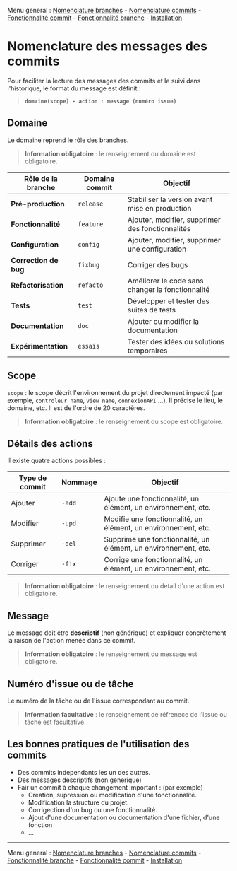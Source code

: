 Menu general : [Nomenclature branches](https://github.com/itdeveloppement/git-nomenclature-branches-commits/blob/develop/git-nomenclature-branches.md) - [Nomenclature commits](https://github.com/itdeveloppement/git-nomenclature-branches-commits/blob/develop/git-nomenclature-commits.md) - [Fonctionnalité commit](https://github.com/itdeveloppement/git-nomenclature-branches-commits/blob/develop/git-fonctionnalites-installation.md) - [Fonctionnalité branche](https://github.com/itdeveloppement/git-nomenclature-branches-commits/blob/develop/git-fonctionnalites-installation.md) - [Installation](https://github.com/itdeveloppement/git-nomenclature-branches-commits/blob/develop/git-fonctionnalites-installation.md#installation)

# Nomenclature des messages des commits

Pour faciliter la lecture des messages des commits et le suivi dans l'historique, le format du message est définit :

> **`domaine(scope) - action : message (numéro issue)`**

## Domaine

Le domaine reprend le rôle des branches.

> **Information obligatoire** : le renseignement du domaine est obligatoire.

| Rôle de la branche      | Domaine commit  | Objectif                                                 |
|-------------------------|-----------------|----------------------------------------------------------|
| **Pré-production**      | `release`       | Stabiliser la version avant mise en production           |
| **Fonctionnalité**      | `feature`       | Ajouter, modifier, supprimer des fonctionnalités         |
| **Configuration**       | `config`        | Ajouter, modifier, supprimer une configuration           |
| **Correction de bug**   | `fixbug`        | Corriger des bugs                                        |
| **Refactorisation**     | `refacto`       | Améliorer le code sans changer la fonctionnalité         |
| **Tests**               | `test`          | Développer et tester des suites de tests                 |
| **Documentation**       | `doc`           | Ajouter ou modifier la documentation                     |
| **Expérimentation**     | `essais`        | Tester des idées ou solutions temporaires                |

## Scope

`scope` : le scope décrit l'environnement du projet directement impacté (par exemple, `controleur name`, `view name`, `connexionAPI` ...). Il précise le lieu, le domaine, etc. Il est de l'ordre de 20 caractères.

> **Information obligatoire** : le renseignement du scope est obligatoire.
> 
## Détails des actions

Il existe quatre actions possibles :

| Type de commit       | Nommage | Objectif                                            |
|----------------------|---------|------------------------------------------------------|
| Ajouter              | `-add`  | Ajoute une fonctionnalité, un élément, un environnement, etc. |
| Modifier             | `-upd`  | Modifie une fonctionnalité, un élément, un environnement, etc. |
| Supprimer            | `-del`  | Supprime une fonctionnalité, un élément, un environnement, etc. |
| Corriger             | `-fix`  | Corrige une fonctionnalité, un élément, un environnement, etc. |

> **Information obligatoire** : le renseignement du detail d'une action est obligatoire.
> 
## Message

Le message doit être **descriptif** (non générique) et expliquer concrètement la raison de l'action menée dans ce commit.

> **Information obligatoire** : le renseignement du message est obligatoire.

## Numéro d'issue ou de tâche

Le numéro de la tâche ou de l'issue correspondant au commit.

> **Information facultative** : le renseignement de réfrenece de l'issue ou tâche est facultative.

## Les bonnes pratiques de l'utilisation des commits

- Des commits independants les un des autres.
- Des messages descriptifs (non generique)
- Fair un commit à chaque changement important : (par exemple)
  - Creation, supression ou modification d'une fonctionnalité.
  - Modification la structure du projet.
  - Corrigection d'un bug ou une fonctionnalité.
  - Ajout d'une documentation ou documentation d'une fichier, d'une fonction
  - ...  
___

Menu general : [Nomenclature branches](https://github.com/itdeveloppement/git-nomenclature-branches-commits/blob/develop/git-nomenclature-branches.md) - [Nomenclature commits](https://github.com/itdeveloppement/git-nomenclature-branches-commits/blob/develop/git-nomenclature-commits.md) - [Fonctionnalité branche](https://github.com/itdeveloppement/git-nomenclature-branches-commits/blob/develop/git-fonctionnalites-installation.md) - [Fonctionnalité commit](https://github.com/itdeveloppement/git-nomenclature-branches-commits/blob/develop/git-fonctionnalites-installation.md) - [Installation](https://github.com/itdeveloppement/git-nomenclature-branches-commits/blob/develop/git-fonctionnalites-installation.md#installation)
